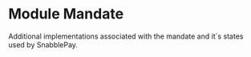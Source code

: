 # Module Mandate

Additional implementations associated with the mandate and it`s states used by SnabblePay.
